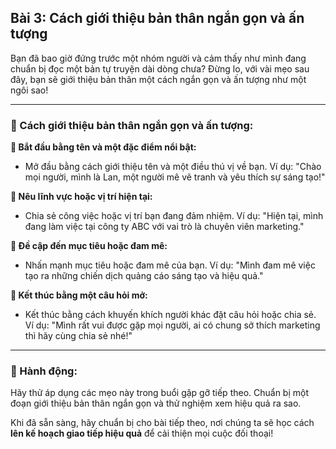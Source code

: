 ## Bài 3: Cách giới thiệu bản thân ngắn gọn và ấn tượng

Bạn đã bao giờ đứng trước một nhóm người và cảm thấy như mình đang chuẩn bị đọc một bản tự truyện dài dòng chưa? Đừng lo, với vài mẹo sau đây, bạn sẽ giới thiệu bản thân một cách ngắn gọn và ấn tượng như một ngôi sao!

---

### 📌 Cách giới thiệu bản thân ngắn gọn và ấn tượng:

**🔹 Bắt đầu bằng tên và một đặc điểm nổi bật:**
- Mở đầu bằng cách giới thiệu tên và một điều thú vị về bạn. Ví dụ: "Chào mọi người, mình là Lan, một người mê vẽ tranh và yêu thích sự sáng tạo!"

**🔹 Nêu lĩnh vực hoặc vị trí hiện tại:**
- Chia sẻ công việc hoặc vị trí bạn đang đảm nhiệm. Ví dụ: "Hiện tại, mình đang làm việc tại công ty ABC với vai trò là chuyên viên marketing."

**🔹 Đề cập đến mục tiêu hoặc đam mê:**
- Nhấn mạnh mục tiêu hoặc đam mê của bạn. Ví dụ: "Mình đam mê việc tạo ra những chiến dịch quảng cáo sáng tạo và hiệu quả."

**🔹 Kết thúc bằng một câu hỏi mở:**
- Kết thúc bằng cách khuyến khích người khác đặt câu hỏi hoặc chia sẻ. Ví dụ: "Mình rất vui được gặp mọi người, ai có chung sở thích marketing thì hãy cùng chia sẻ nhé!"

---

### 🚀 Hành động:

Hãy thử áp dụng các mẹo này trong buổi gặp gỡ tiếp theo. Chuẩn bị một đoạn giới thiệu bản thân ngắn gọn và thử nghiệm xem hiệu quả ra sao.

Khi đã sẵn sàng, hãy chuẩn bị cho bài tiếp theo, nơi chúng ta sẽ học cách **lên kế hoạch giao tiếp hiệu quả** để cải thiện mọi cuộc đối thoại!